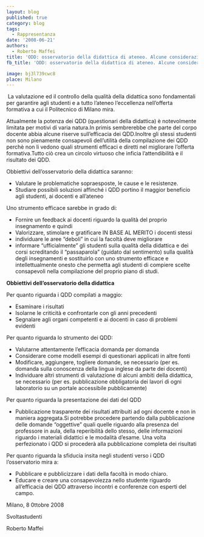 ```yaml
---
layout: blog
published: true
category: blog
tags:
  - Rappresentanza
date: '2008-06-21'
authors:
  - Roberto Maffei
title: 'ODD: osservatorio della didattica di ateneo. Alcune considerazioni.'
fb_title: 'ODD: osservatorio della didattica di ateneo. Alcune considerazioni.'

image: bj3l739cwc8
place: Milano
---
```


 La valutazione ed il controllo della qualità della didattica sono fondamentali per garantire agli studenti e a tutto l’ateneo l’eccellenza nell’offerta formativa a cui il Politecnico di Milano mira.

Attualmente la potenza dei QDD (questionari della didattica) è notevolmente limitata per motivi di varia natura.In primis sembrerebbe che parte del corpo docente abbia alcune riserve sull’efficacia dei QDD.Inoltre gli stessi studenti non sono pienamente consapevoli dell’utilità della compilazione dei QDD perchè non li vedono quali strumenti efficaci e diretti nel migliorare l’offerta formativa.Tutto ciò crea un circolo virtuoso che inficia l’attendibilità e il risultato dei QDD.

Obbiettivi dell’osservatorio della didattica saranno:

*   Valutare le problematiche sopraesposte, le cause e le resistenze.
*   Studiare possibili soluzioni affinché i QDD portino il maggior beneficio agli studenti, ai docenti e all’ateneo

Uno strumento efficace sarebbe in grado di:

*   Fornire un feedback ai docenti riguardo la qualità del proprio insegnamento e quindi
*   Valorizzare, stimolare e gratificare IN BASE AL MERITO i docenti stessi
*   individuare le aree “deboli” in cui la facoltà deve migliorare
*   informare “ufficialmente” gli studenti sulla qualità della didattica e dei corsi screditando il “passaparola” (guidato dal sentimento) sulla qualità degli insegnamenti e sostituirlo con uno strumento efficace e intellettualmente onesto che permetta agli studenti di compiere scelte consapevoli nella compilazione del proprio piano di studi.

**Obbiettivi dell’osservatorio della didattica**

Per quanto riguarda i QDD compilati a maggio:

*   Esaminare i risultati
*   Isolarne le criticità e confrontarle con gli anni precedenti
*   Segnalare agli organi competenti e ai docenti in caso di problemi evidenti

Per quanto riguarda lo strumento dei QDD:

*   Valutarne attentamente l’efficacia domanda per domanda
*   Considerare come modelli esempi di questionari applicati in altre fonti
*   Modificare, aggiungere, togliere domande, se necessario (per es. domanda sulla conoscenza della lingua inglese da parte dei docenti)
*   Individuare altri strumenti di valutazione di alcuni ambiti della didattica, se necessario (per es. pubblicazione obbligatoria dei lavori di ogni laboratorio su un portale accessibile pubblicamente)

Per quanto riguarda la presentazione dei dati del QDD

*   Pubblicazione trasparente dei risultati attribuiti ad ogni docente e non in maniera aggregata.Si potrebbe procedere partendo dalla pubblicazione delle domande “oggettive” quali quelle riguardo alla presenza del professore in aula, della reperibilità dello stesso, delle informazioni riguardo i materiali didattici e le modalità d’esame. Una volta perfezionato i QDD si procederà alla pubblicazione completa dei risultati

Per quanto riguarda la sfiducia insita negli studenti verso i QDD l’osservatorio mira a:

*   Pubblicare e pubblicizzare i dati della facoltà in modo chiaro.
*   Educare e creare una consapevolezza nello studente riguardo all’efficacia dei QDD attraverso incontri e conferenze con esperti del campo.

Milano, 8 0ttobre 2008

Svoltastudenti

Roberto Maffei

